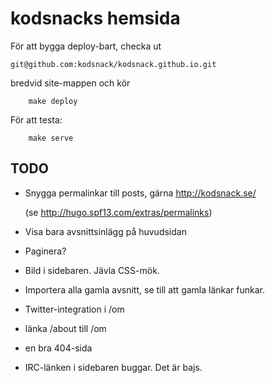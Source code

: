 # kodsnacks hemsida

För att bygga deploy-bart, checka ut

`git@github.com:kodsnack/kodsnack.github.io.git`

bredvid site-mappen och kör

        make deploy

För att testa:

        make serve

## TODO

* Snygga permalinkar till posts, gärna
  http://kodsnack.se/<avsnittsnummer>

  (se http://hugo.spf13.com/extras/permalinks)

* Visa bara avsnittsinlägg på huvudsidan

* Paginera?

* Bild i sidebaren. Jävla CSS-mök.

* Importera alla gamla avsnitt, se till att gamla länkar funkar.

* Twitter-integration i /om

* länka /about till /om

* en bra 404-sida

* IRC-länken i sidebaren buggar. Det är bajs.

